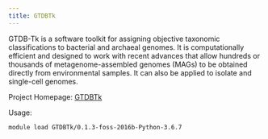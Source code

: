 ```yaml
---
title: GTDBTk
---
```

GTDB-Tk is a software toolkit for assigning objective taxonomic classifications to bacterial and archaeal genomes. It is computationally efficient and designed to work with recent advances that allow hundreds or thousands of metagenome-assembled genomes (MAGs) to be obtained directly from environmental samples. It can also be applied to isolate and single-cell genomes.

Project Homepage: [GTDBTk](https://github.com/Ecogenomics/GTDBTk)

Usage:
```
module load GTDBTk/0.1.3-foss-2016b-Python-3.6.7
```
